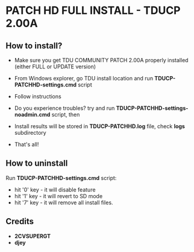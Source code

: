 # PATCH HD FULL INSTALL - TDUCP 2.00A

## How to install?

- Make sure you get TDU COMMUNITY PATCH 2.00A properly installed (either FULL or UPDATE version)

- From Windows explorer, go TDU install location and run **TDUCP-PATCHHD-settings.cmd** script

- Follow instructions

- Do you experience troubles? try and run **TDUCP-PATCHHD-settings-noadmin.cmd** script, then

- Install results will be stored in **TDUCP-PATCHHD.log** file, check **logs** subdirectory

- That's all!



## How to uninstall

Run **TDUCP-PATCHHD-settings.cmd** script:
 
- hit '0' key - it will disable feature
- hit '1' key - it will revert to SD mode
- hit '7' key - it will remove all install files.



## Credits

- **2CVSUPERGT**
- **djey**
